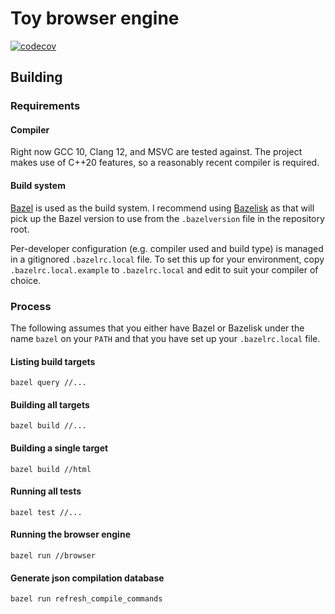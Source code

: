 # Toy browser engine

[![codecov](https://codecov.io/gh/robinlinden/hastur/branch/master/graph/badge.svg?token=1H16FDJ3ML)][codecov]

## Building

### Requirements

#### Compiler

Right now GCC 10, Clang 12, and MSVC are tested against. The project makes use
of C++20 features, so a reasonably recent compiler is required.

#### Build system

[Bazel][bazel] is used as the build system. I recommend using
[Bazelisk][bazelisk] as that will pick up the Bazel version to use from the
`.bazelversion` file in the repository root.

Per-developer configuration (e.g.  compiler used and build type) is managed in
a gitignored `.bazelrc.local` file. To set this up for your environment, copy
`.bazelrc.local.example` to `.bazelrc.local` and edit to suit your compiler of
choice.

### Process

The following assumes that you either have Bazel or Bazelisk under the name
`bazel` on your `PATH` and that you have set up your `.bazelrc.local` file.

#### Listing build targets

`bazel query //...`

#### Building all targets

`bazel build //...`

#### Building a single target

`bazel build //html`

#### Running all tests

`bazel test //...`

#### Running the browser engine

`bazel run //browser`

#### Generate json compilation database

`bazel run refresh_compile_commands`

[bazel]: https://bazel.build
[bazelisk]: https://github.com/bazelbuild/bazelisk
[codecov]: https://codecov.io/gh/robinlinden/hastur
